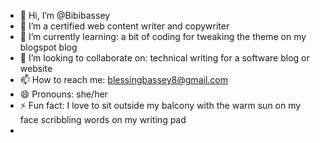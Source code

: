 - 👋 Hi, I’m @Bibibassey
- 👀 I’m a certified web content writer and copywriter
- 🌱 I’m currently learning: a bit of coding for tweaking the theme on my blogspot blog
- 💞️ I’m looking to collaborate on: technical writing for a software blog or website
- 📫 How to reach me: blessingbassey8@gmail.com
- 😄 Pronouns: she/her
- ⚡ Fun fact: I love to sit outside my balcony with the warm sun on my face scribbling words on my writing pad
- 

<!---
Bibibassey/Bibibassey is a ✨ special ✨ repository because its `README.md` (this file) appears on your GitHub profile.
You can click the Preview link to take a look at your changes.
--->
